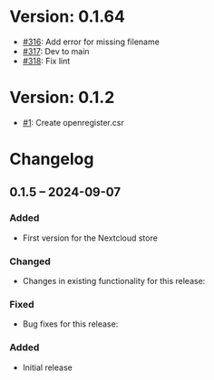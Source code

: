 # Version: 0.1.64

* [#316](https://github.com/ConductionNL/openregister/pull/316): Add error for missing filename
* [#317](https://github.com/ConductionNL/openregister/pull/317): Dev to main
* [#318](https://github.com/ConductionNL/openregister/pull/318): Fix lint


# Version: 0.1.2

* [#1](https://github.com/ConductionNL/openregister/pull/1): Create openregister.csr

# Changelog

## 0.1.5 – 2024-09-07
### Added
- First version for the Nextcloud store

### Changed
- Changes in existing functionality for this release:

### Fixed
- Bug fixes for this release:

### Added
- Initial release


